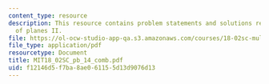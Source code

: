 ```yaml
---
content_type: resource
description: This resource contains problem statements and solutions related to equations
  of planes II.
file: https://ol-ocw-studio-app-qa.s3.amazonaws.com/courses/18-02sc-multivariable-calculus-fall-2010/f12146d5f7ba8ae061155d13d9076d13_MIT18_02SC_pb_14_comb.pdf
file_type: application/pdf
resourcetype: Document
title: MIT18_02SC_pb_14_comb.pdf
uid: f12146d5-f7ba-8ae0-6115-5d13d9076d13
---
```

